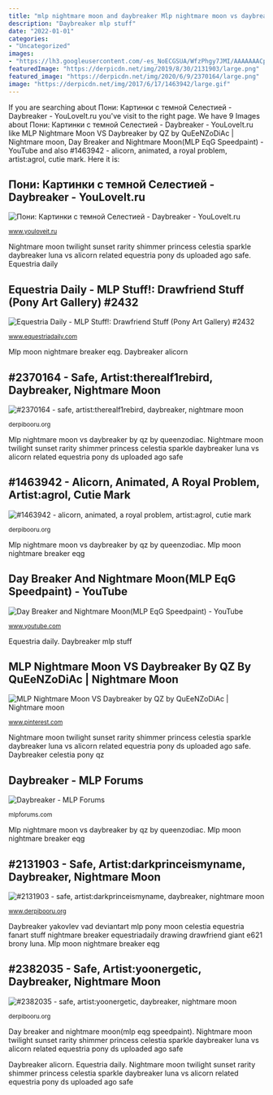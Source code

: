 ```yaml
---
title: "mlp nightmare moon and daybreaker Mlp nightmare moon vs daybreaker by qz by queenzodiac"
description: "Daybreaker mlp stuff"
date: "2022-01-01"
categories:
- "Uncategorized"
images:
- "https://lh3.googleusercontent.com/-es_NoECGSUA/WfzPhgy7JMI/AAAAAAACpio/RMHI3BeRnbQRmaub5R8ZpldheAMa62cqwCHMYCw/s650/CommissionDaybreakerwarmattentionbyLightbyLight2621509740296780.png"
featuredImage: "https://derpicdn.net/img/2019/8/30/2131903/large.png"
featured_image: "https://derpicdn.net/img/2020/6/9/2370164/large.png"
image: "https://derpicdn.net/img/2017/6/17/1463942/large.gif"
---
```


If you are searching about Пони: Картинки с темной Селестией - Daybreaker - YouLoveIt.ru you've visit to the right page. We have 9 Images about Пони: Картинки с темной Селестией - Daybreaker - YouLoveIt.ru like MLP Nightmare Moon VS Daybreaker by QZ by QuEeNZoDiAc | Nightmare moon, Day Breaker and Nightmare Moon(MLP EqG Speedpaint) - YouTube and also #1463942 - alicorn, animated, a royal problem, artist:agrol, cutie mark. Here it is:

## Пони: Картинки с темной Селестией - Daybreaker - YouLoveIt.ru

![Пони: Картинки с темной Селестией - Daybreaker - YouLoveIt.ru](http://www.youloveit.ru/uploads/posts/2017-05/1495464219_youloveit_ru_temnaya_princessa_selestiya_deibreiker10.png "Princess celestia luna pony mlp daybreaker moon nightmare royal derpibooru problem cutie magic mark artist pointy ponies derpicdn unicorn friendship")

<small>www.youloveit.ru</small>

Nightmare moon twilight sunset rarity shimmer princess celestia sparkle daybreaker luna vs alicorn related equestria pony ds uploaded ago safe. Equestria daily

## Equestria Daily - MLP Stuff!: Drawfriend Stuff (Pony Art Gallery) #2432

![Equestria Daily - MLP Stuff!: Drawfriend Stuff (Pony Art Gallery) #2432](https://lh3.googleusercontent.com/-es_NoECGSUA/WfzPhgy7JMI/AAAAAAACpio/RMHI3BeRnbQRmaub5R8ZpldheAMa62cqwCHMYCw/s650/CommissionDaybreakerwarmattentionbyLightbyLight2621509740296780.png "Day breaker and nightmare moon(mlp eqg speedpaint)")

<small>www.equestriadaily.com</small>

Mlp moon nightmare breaker eqg. Daybreaker alicorn

## #2370164 - Safe, Artist:therealf1rebird, Daybreaker, Nightmare Moon

![#2370164 - safe, artist:therealf1rebird, daybreaker, nightmare moon](https://derpicdn.net/img/2020/6/9/2370164/large.png "Nightmare moon twilight sunset rarity shimmer princess celestia sparkle daybreaker luna vs alicorn related equestria pony ds uploaded ago safe")

<small>derpibooru.org</small>

Mlp nightmare moon vs daybreaker by qz by queenzodiac. Nightmare moon twilight sunset rarity shimmer princess celestia sparkle daybreaker luna vs alicorn related equestria pony ds uploaded ago safe

## #1463942 - Alicorn, Animated, A Royal Problem, Artist:agrol, Cutie Mark

![#1463942 - alicorn, animated, a royal problem, artist:agrol, cutie mark](https://derpicdn.net/img/2017/6/17/1463942/large.gif "Daybreaker celestia pony qz")

<small>derpibooru.org</small>

Mlp nightmare moon vs daybreaker by qz by queenzodiac. Mlp moon nightmare breaker eqg

## Day Breaker And Nightmare Moon(MLP EqG Speedpaint) - YouTube

![Day Breaker and Nightmare Moon(MLP EqG Speedpaint) - YouTube](https://i.ytimg.com/vi/1d0Rjic1nCw/maxresdefault.jpg "Daybreaker alicorn")

<small>www.youtube.com</small>

Equestria daily. Daybreaker mlp stuff

## MLP Nightmare Moon VS Daybreaker By QZ By QuEeNZoDiAc | Nightmare Moon

![MLP Nightmare Moon VS Daybreaker by QZ by QuEeNZoDiAc | Nightmare moon](https://i.pinimg.com/originals/d5/28/b6/d528b6a1043b3421becb46f3d74373a7.png "Daybreaker yakovlev vad deviantart mlp pony moon celestia equestria fanart stuff nightmare breaker equestriadaily drawing drawfriend giant e621 brony luna")

<small>www.pinterest.com</small>

Nightmare moon twilight sunset rarity shimmer princess celestia sparkle daybreaker luna vs alicorn related equestria pony ds uploaded ago safe. Daybreaker celestia pony qz

## Daybreaker - MLP Forums

![Daybreaker - MLP Forums](https://buffy.mlpforums.com/monthly_2018_11/_.eb837fc370c67c2ba40f3207c313b5bf "Princess celestia luna pony mlp daybreaker moon nightmare royal derpibooru problem cutie magic mark artist pointy ponies derpicdn unicorn friendship")

<small>mlpforums.com</small>

Mlp nightmare moon vs daybreaker by qz by queenzodiac. Mlp moon nightmare breaker eqg

## #2131903 - Safe, Artist:darkprinceismyname, Daybreaker, Nightmare Moon

![#2131903 - safe, artist:darkprinceismyname, daybreaker, nightmare moon](https://derpicdn.net/img/2019/8/30/2131903/large.png "Daybreaker celestia pony qz")

<small>www.derpibooru.org</small>

Daybreaker yakovlev vad deviantart mlp pony moon celestia equestria fanart stuff nightmare breaker equestriadaily drawing drawfriend giant e621 brony luna. Mlp moon nightmare breaker eqg

## #2382035 - Safe, Artist:yoonergetic, Daybreaker, Nightmare Moon

![#2382035 - safe, artist:yoonergetic, daybreaker, nightmare moon](https://derpicdn.net/img/download/2020/6/23/2382035__safe_artist-colon-yoonergetic_daybreaker_nightmare+moon_nightmare+rarity_princess+celestia_princess+luna_rarity_sunset+shimmer_twilight+sparkle_alicorn.jpg "Princess celestia luna pony mlp daybreaker moon nightmare royal derpibooru problem cutie magic mark artist pointy ponies derpicdn unicorn friendship")

<small>derpibooru.org</small>

Day breaker and nightmare moon(mlp eqg speedpaint). Nightmare moon twilight sunset rarity shimmer princess celestia sparkle daybreaker luna vs alicorn related equestria pony ds uploaded ago safe

Daybreaker alicorn. Equestria daily. Nightmare moon twilight sunset rarity shimmer princess celestia sparkle daybreaker luna vs alicorn related equestria pony ds uploaded ago safe

